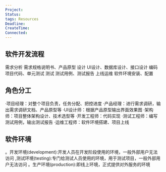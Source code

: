 ```yaml
---
Project: 
Status:
tags: Resources
Deadline:
CreateTime:
Connected:
---
```


## 软件开发流程
需求分析 需求规格说明书、产品原型
设计 UI设计、数据库设计、接口设计
编码 项目代码、单元测试
测试 测试用例、测试报告
上线运维 软件环境安装、配置

## 角色分工
·项目经理：对整个项目负责，任务分配、把控进度
·产品经理：进行需求调研，输出需求调研文档、产品原型等
·UI设计师：根据产品原型输出界面效果图
·架构师：项目整体架构设计、技术选型等
·开发工程师：代码实现
·测试工程师：编写测试用例，输出测试报告
·运维工程师：软件环境搭建、项目上线

## 软件环境
。开发环境(development):开发人员在开发阶段使用的环境，一般外部用户无法访问
,测试环境(testing):专门给测试人员使用的环境，用于测试项目，一般外部用户无法访问
。生产环境(production):即线上环境，正式提供对外服务的环境